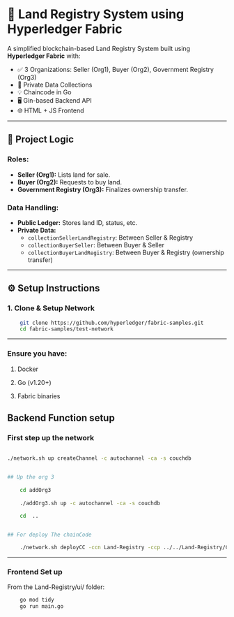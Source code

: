 # 🏡 Land Registry System using Hyperledger Fabric

A simplified blockchain-based Land Registry System built using **Hyperledger Fabric** with:
- ✅ 3 Organizations: Seller (Org1), Buyer (Org2), Government Registry (Org3)
- 🔐 Private Data Collections
- 💡 Chaincode in Go
- 🖥️ Gin-based Backend API
- 🌐 HTML + JS Frontend
---

## 🧠 Project Logic

### Roles:
- **Seller (Org1):** Lists land for sale.
- **Buyer (Org2):** Requests to buy land.
- **Government Registry (Org3):** Finalizes ownership transfer.

### Data Handling:
- **Public Ledger:** Stores land ID, status, etc.
- **Private Data:**
  - `collectionSellerLandRegistry`: Between Seller & Registry
  - `collectionBuyerSeller`: Between Buyer & Seller
  - `collectionBuyerLandRegistry`: Between Buyer & Registry (ownership transfer)

---

## ⚙️ Setup Instructions

### 1. Clone & Setup Network
```bash
    git clone https://github.com/hyperledger/fabric-samples.git
    cd fabric-samples/test-network
```
---
### Ensure you have:

1. Docker

2. Go (v1.20+)

3. Fabric binaries

## Backend Function setup

### First step up the network
```bash

./network.sh up createChannel -c autochannel -ca -s couchdb


## Up the org 3 
    
    cd addOrg3
    
    ./addOrg3.sh up -c autochannel -ca -s couchdb
    
    cd  ..


## For deploy The chainCode

    ./network.sh deployCC -ccn Land-Registry -ccp ../../Land-Registry/Chaincode/ -ccl go -c autochannel -cccg ../../Land-Registry/Chaincode/collections.json 

```
---
### Frontend Set up 

From the Land-Registry/ui/ folder:
```bash
    go mod tidy
    go run main.go
```

